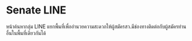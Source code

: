 # Senate LINE

หน้าค้นหากลุ่ม LINE แยกพื้นที่เพื่ออำนวยความสะดวกให้ผู้สมัครสว.มีช่องทางติดต่อกับผู้สมัครท่านอื่นในพื้นที่เดียวกันได้


